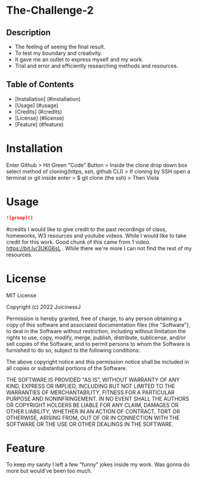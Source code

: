 # The-Challenge-2

## Description

- The feeling of seeing the final result.
- To test my boundary and creativity.
- It gave me an outlet to express myself and my work.
- Trial and error and efficiently researching methods and resources. 

## Table of Contents

- [Installation] (#installation)
- [Usage] (#usage)
- [Credits] (#credits)
- [License] (#license)
- [Feature] (#feature)

# Installation
Enter Github > Hit Green "Code" Button > Inside the clone drop down box select method of cloning(https, ssh, github CLI) > If cloning by SSH open a terminal or git inside enter > $ git clone (the ssh) > Then Viola

# Usage
```md
![group]()
```
#credits
I would like to give credit to the past recordings of class, homeworks, W3 resources and youtube videos. While I would like to take credit for this work. Good chunk of this came from 1 video. https://bit.ly/3UKG6sL . While there we're more I can not find the rest of my resources.

# License
MIT License

Copyright (c) 2022 JuicinessJ

Permission is hereby granted, free of charge, to any person obtaining a copy
of this software and associated documentation files (the "Software"), to deal
in the Software without restriction, including without limitation the rights
to use, copy, modify, merge, publish, distribute, sublicense, and/or sell
copies of the Software, and to permit persons to whom the Software is
furnished to do so, subject to the following conditions:

The above copyright notice and this permission notice shall be included in all
copies or substantial portions of the Software.

THE SOFTWARE IS PROVIDED "AS IS", WITHOUT WARRANTY OF ANY KIND, EXPRESS OR
IMPLIED, INCLUDING BUT NOT LIMITED TO THE WARRANTIES OF MERCHANTABILITY,
FITNESS FOR A PARTICULAR PURPOSE AND NONINFRINGEMENT. IN NO EVENT SHALL THE
AUTHORS OR COPYRIGHT HOLDERS BE LIABLE FOR ANY CLAIM, DAMAGES OR OTHER
LIABILITY, WHETHER IN AN ACTION OF CONTRACT, TORT OR OTHERWISE, ARISING FROM,
OUT OF OR IN CONNECTION WITH THE SOFTWARE OR THE USE OR OTHER DEALINGS IN THE
SOFTWARE.

# Feature
To keep my sanity I left a few "funny" jokes inside my work. Was gonna do more but would've been too much. 